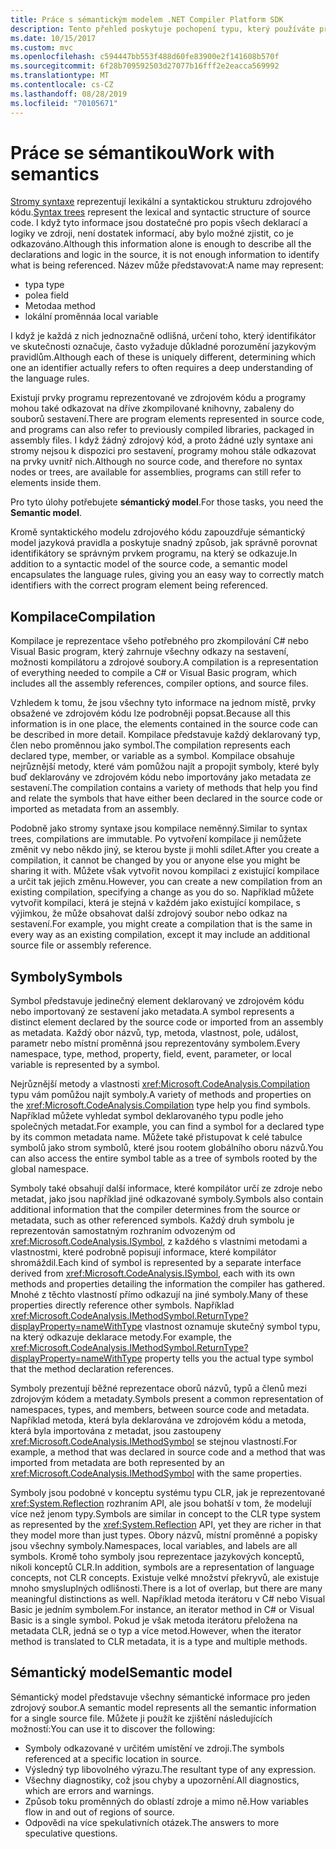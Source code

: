 ```yaml
---
title: Práce s sémantickým modelem .NET Compiler Platform SDK
description: Tento přehled poskytuje pochopení typu, který používáte pro pochopení a manipulaci s sémantickým modelem kódu.
ms.date: 10/15/2017
ms.custom: mvc
ms.openlocfilehash: c594447bb553f488d60fe83900e2f141608b570f
ms.sourcegitcommit: 6f28b709592503d27077b16fff2e2eacca569992
ms.translationtype: MT
ms.contentlocale: cs-CZ
ms.lasthandoff: 08/28/2019
ms.locfileid: "70105671"
---
```

# <a name="work-with-semantics"></a><span data-ttu-id="49d96-103">Práce se sémantikou</span><span class="sxs-lookup"><span data-stu-id="49d96-103">Work with semantics</span></span>

<span data-ttu-id="49d96-104">[Stromy syntaxe](work-with-syntax.md) reprezentují lexikální a syntaktickou strukturu zdrojového kódu.</span><span class="sxs-lookup"><span data-stu-id="49d96-104">[Syntax trees](work-with-syntax.md) represent the lexical and syntactic structure of source code.</span></span> <span data-ttu-id="49d96-105">I když tyto informace jsou dostatečné pro popis všech deklarací a logiky ve zdroji, není dostatek informací, aby bylo možné zjistit, co je odkazováno.</span><span class="sxs-lookup"><span data-stu-id="49d96-105">Although this information alone is enough to describe all the declarations and logic in the source, it is not enough information to identify what is being referenced.</span></span> <span data-ttu-id="49d96-106">Název může představovat:</span><span class="sxs-lookup"><span data-stu-id="49d96-106">A name may represent:</span></span>

- <span data-ttu-id="49d96-107">typ</span><span class="sxs-lookup"><span data-stu-id="49d96-107">a type</span></span>
- <span data-ttu-id="49d96-108">pole</span><span class="sxs-lookup"><span data-stu-id="49d96-108">a field</span></span>
- <span data-ttu-id="49d96-109">Metoda</span><span class="sxs-lookup"><span data-stu-id="49d96-109">a method</span></span>
- <span data-ttu-id="49d96-110">lokální proměnná</span><span class="sxs-lookup"><span data-stu-id="49d96-110">a local variable</span></span>

<span data-ttu-id="49d96-111">I když je každá z nich jednoznačně odlišná, určení toho, který identifikátor ve skutečnosti označuje, často vyžaduje důkladné porozumění jazykovým pravidlům.</span><span class="sxs-lookup"><span data-stu-id="49d96-111">Although each of these is uniquely different, determining which one an identifier actually refers to often requires a deep understanding of the language rules.</span></span> 

<span data-ttu-id="49d96-112">Existují prvky programu reprezentované ve zdrojovém kódu a programy mohou také odkazovat na dříve zkompilované knihovny, zabaleny do souborů sestavení.</span><span class="sxs-lookup"><span data-stu-id="49d96-112">There are program elements represented in source code, and programs can also refer to previously compiled libraries, packaged in assembly files.</span></span> <span data-ttu-id="49d96-113">I když žádný zdrojový kód, a proto žádné uzly syntaxe ani stromy nejsou k dispozici pro sestavení, programy mohou stále odkazovat na prvky uvnitř nich.</span><span class="sxs-lookup"><span data-stu-id="49d96-113">Although no source code, and therefore no syntax nodes or trees, are available for assemblies, programs can still refer to elements inside them.</span></span>

<span data-ttu-id="49d96-114">Pro tyto úlohy potřebujete **sémantický model**.</span><span class="sxs-lookup"><span data-stu-id="49d96-114">For those tasks, you need the **Semantic model**.</span></span>

<span data-ttu-id="49d96-115">Kromě syntaktického modelu zdrojového kódu zapouzdřuje sémantický model jazyková pravidla a poskytuje snadný způsob, jak správně porovnat identifikátory se správným prvkem programu, na který se odkazuje.</span><span class="sxs-lookup"><span data-stu-id="49d96-115">In addition to a syntactic model of the source code, a semantic model encapsulates the language rules, giving you an easy way to correctly match identifiers with the correct program element being referenced.</span></span>

## <a name="compilation"></a><span data-ttu-id="49d96-116">Kompilace</span><span class="sxs-lookup"><span data-stu-id="49d96-116">Compilation</span></span>

<span data-ttu-id="49d96-117">Kompilace je reprezentace všeho potřebného pro zkompilování C# nebo Visual Basic program, který zahrnuje všechny odkazy na sestavení, možnosti kompilátoru a zdrojové soubory.</span><span class="sxs-lookup"><span data-stu-id="49d96-117">A compilation is a representation of everything needed to compile a C# or Visual Basic program, which includes all the assembly references, compiler options, and source files.</span></span> 

<span data-ttu-id="49d96-118">Vzhledem k tomu, že jsou všechny tyto informace na jednom místě, prvky obsažené ve zdrojovém kódu lze podrobněji popsat.</span><span class="sxs-lookup"><span data-stu-id="49d96-118">Because all this information is in one place, the elements contained in the source code can be described in more detail.</span></span> <span data-ttu-id="49d96-119">Kompilace představuje každý deklarovaný typ, člen nebo proměnnou jako symbol.</span><span class="sxs-lookup"><span data-stu-id="49d96-119">The compilation represents each declared type, member, or variable as a symbol.</span></span> <span data-ttu-id="49d96-120">Kompilace obsahuje nejrůznější metody, které vám pomůžou najít a propojit symboly, které byly buď deklarovány ve zdrojovém kódu nebo importovány jako metadata ze sestavení.</span><span class="sxs-lookup"><span data-stu-id="49d96-120">The compilation contains a variety of methods that help you find and relate the symbols that have either been declared in the source code or imported as metadata from an assembly.</span></span>

<span data-ttu-id="49d96-121">Podobně jako stromy syntaxe jsou kompilace neměnný.</span><span class="sxs-lookup"><span data-stu-id="49d96-121">Similar to syntax trees, compilations are immutable.</span></span> <span data-ttu-id="49d96-122">Po vytvoření kompilace ji nemůžete změnit vy nebo někdo jiný, se kterou byste ji mohli sdílet.</span><span class="sxs-lookup"><span data-stu-id="49d96-122">After you create a compilation, it cannot be changed by you or anyone else you might be sharing it with.</span></span> <span data-ttu-id="49d96-123">Můžete však vytvořit novou kompilaci z existující kompilace a určit tak jejich změnu.</span><span class="sxs-lookup"><span data-stu-id="49d96-123">However, you can create a new compilation from an existing compilation, specifying a change as you do so.</span></span> <span data-ttu-id="49d96-124">Například můžete vytvořit kompilaci, která je stejná v každém jako existující kompilace, s výjimkou, že může obsahovat další zdrojový soubor nebo odkaz na sestavení.</span><span class="sxs-lookup"><span data-stu-id="49d96-124">For example, you might create a compilation that is the same in every way as an existing compilation, except it may include an additional source file or assembly reference.</span></span>

## <a name="symbols"></a><span data-ttu-id="49d96-125">Symboly</span><span class="sxs-lookup"><span data-stu-id="49d96-125">Symbols</span></span>

<span data-ttu-id="49d96-126">Symbol představuje jedinečný element deklarovaný ve zdrojovém kódu nebo importovaný ze sestavení jako metadata.</span><span class="sxs-lookup"><span data-stu-id="49d96-126">A symbol represents a distinct element declared by the source code or imported from an assembly as metadata.</span></span> <span data-ttu-id="49d96-127">Každý obor názvů, typ, metoda, vlastnost, pole, událost, parametr nebo místní proměnná jsou reprezentovány symbolem.</span><span class="sxs-lookup"><span data-stu-id="49d96-127">Every namespace, type, method, property, field, event, parameter, or local variable is represented by a symbol.</span></span> 

<span data-ttu-id="49d96-128">Nejrůznější metody a vlastnosti <xref:Microsoft.CodeAnalysis.Compilation> typu vám pomůžou najít symboly.</span><span class="sxs-lookup"><span data-stu-id="49d96-128">A variety of methods and properties on the <xref:Microsoft.CodeAnalysis.Compilation> type help you find symbols.</span></span> <span data-ttu-id="49d96-129">Například můžete vyhledat symbol deklarovaného typu podle jeho společných metadat.</span><span class="sxs-lookup"><span data-stu-id="49d96-129">For example, you can find a symbol for a declared type by its common metadata name.</span></span> <span data-ttu-id="49d96-130">Můžete také přistupovat k celé tabulce symbolů jako strom symbolů, které jsou rootem globálního oboru názvů.</span><span class="sxs-lookup"><span data-stu-id="49d96-130">You can also access the entire symbol table as a tree of symbols rooted by the global namespace.</span></span>

<span data-ttu-id="49d96-131">Symboly také obsahují další informace, které kompilátor určí ze zdroje nebo metadat, jako jsou například jiné odkazované symboly.</span><span class="sxs-lookup"><span data-stu-id="49d96-131">Symbols also contain additional information that the compiler determines from the source or metadata, such as other referenced symbols.</span></span> <span data-ttu-id="49d96-132">Každý druh symbolu je reprezentován samostatným rozhraním odvozeným od <xref:Microsoft.CodeAnalysis.ISymbol>, z každého s vlastními metodami a vlastnostmi, které podrobně popisují informace, které kompilátor shromáždil.</span><span class="sxs-lookup"><span data-stu-id="49d96-132">Each kind of symbol is represented by a separate interface derived from <xref:Microsoft.CodeAnalysis.ISymbol>, each with its own methods and properties detailing the information the compiler has gathered.</span></span> <span data-ttu-id="49d96-133">Mnohé z těchto vlastností přímo odkazují na jiné symboly.</span><span class="sxs-lookup"><span data-stu-id="49d96-133">Many of these properties directly reference other symbols.</span></span> <span data-ttu-id="49d96-134">Například <xref:Microsoft.CodeAnalysis.IMethodSymbol.ReturnType?displayProperty=nameWithType> vlastnost oznamuje skutečný symbol typu, na který odkazuje deklarace metody.</span><span class="sxs-lookup"><span data-stu-id="49d96-134">For example, the <xref:Microsoft.CodeAnalysis.IMethodSymbol.ReturnType?displayProperty=nameWithType> property tells you the actual type symbol that the method declaration references.</span></span>

<span data-ttu-id="49d96-135">Symboly prezentují běžné reprezentace oborů názvů, typů a členů mezi zdrojovým kódem a metadaty.</span><span class="sxs-lookup"><span data-stu-id="49d96-135">Symbols present a common representation of namespaces, types, and members, between source code and metadata.</span></span> <span data-ttu-id="49d96-136">Například metoda, která byla deklarována ve zdrojovém kódu a metoda, která byla importována z metadat, jsou zastoupeny <xref:Microsoft.CodeAnalysis.IMethodSymbol> se stejnou vlastností.</span><span class="sxs-lookup"><span data-stu-id="49d96-136">For example, a method that was declared in source code and a method that was imported from metadata are both represented by an <xref:Microsoft.CodeAnalysis.IMethodSymbol> with the same properties.</span></span>

<span data-ttu-id="49d96-137">Symboly jsou podobné v konceptu systému typu CLR, jak je reprezentované <xref:System.Reflection> rozhraním API, ale jsou bohatší v tom, že modelují více než jenom typy.</span><span class="sxs-lookup"><span data-stu-id="49d96-137">Symbols are similar in concept to the CLR type system as represented by the <xref:System.Reflection> API, yet they are richer in that they model more than just types.</span></span> <span data-ttu-id="49d96-138">Obory názvů, místní proměnné a popisky jsou všechny symboly.</span><span class="sxs-lookup"><span data-stu-id="49d96-138">Namespaces, local variables, and labels are all symbols.</span></span> <span data-ttu-id="49d96-139">Kromě toho symboly jsou reprezentace jazykových konceptů, nikoli konceptů CLR.</span><span class="sxs-lookup"><span data-stu-id="49d96-139">In addition, symbols are a representation of language concepts, not CLR concepts.</span></span> <span data-ttu-id="49d96-140">Existuje velké množství překryvů, ale existuje mnoho smysluplných odlišnosti.</span><span class="sxs-lookup"><span data-stu-id="49d96-140">There is a lot of overlap, but there are many meaningful distinctions as well.</span></span> <span data-ttu-id="49d96-141">Například metoda iterátoru v C# nebo Visual Basic je jedním symbolem.</span><span class="sxs-lookup"><span data-stu-id="49d96-141">For instance, an iterator method in C# or Visual Basic is a single symbol.</span></span> <span data-ttu-id="49d96-142">Pokud je však metoda iterátoru přeložena na metadata CLR, jedná se o typ a více metod.</span><span class="sxs-lookup"><span data-stu-id="49d96-142">However, when the iterator method is translated to CLR metadata, it is a type and multiple methods.</span></span>

## <a name="semantic-model"></a><span data-ttu-id="49d96-143">Sémantický model</span><span class="sxs-lookup"><span data-stu-id="49d96-143">Semantic model</span></span>

<span data-ttu-id="49d96-144">Sémantický model představuje všechny sémantické informace pro jeden zdrojový soubor.</span><span class="sxs-lookup"><span data-stu-id="49d96-144">A semantic model represents all the semantic information for a single source file.</span></span> <span data-ttu-id="49d96-145">Můžete ji použít ke zjištění následujících možností:</span><span class="sxs-lookup"><span data-stu-id="49d96-145">You can use it to discover the following:</span></span> 

- <span data-ttu-id="49d96-146">Symboly odkazované v určitém umístění ve zdroji.</span><span class="sxs-lookup"><span data-stu-id="49d96-146">The symbols referenced at a specific location in source.</span></span>
- <span data-ttu-id="49d96-147">Výsledný typ libovolného výrazu.</span><span class="sxs-lookup"><span data-stu-id="49d96-147">The resultant type of any expression.</span></span>
- <span data-ttu-id="49d96-148">Všechny diagnostiky, což jsou chyby a upozornění.</span><span class="sxs-lookup"><span data-stu-id="49d96-148">All diagnostics, which are errors and warnings.</span></span>
- <span data-ttu-id="49d96-149">Způsob toku proměnných do oblastí zdroje a mimo ně.</span><span class="sxs-lookup"><span data-stu-id="49d96-149">How variables flow in and out of regions of source.</span></span>
- <span data-ttu-id="49d96-150">Odpovědi na více spekulativních otázek.</span><span class="sxs-lookup"><span data-stu-id="49d96-150">The answers to more speculative questions.</span></span>
